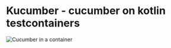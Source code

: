 # Kucumber - cucumber on kotlin testcontainers

![Cucumber in a container](https://img2.21food.com/simg/product/2015/3/1/anthonygilles-18180360.jpg)